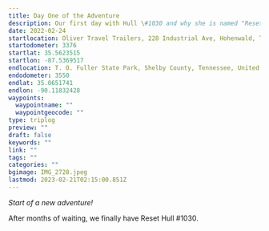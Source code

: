 ```yaml
---
title: Day One of the Adventure
description: Our first day with Hull \#1030 and why she is named "Reset"
date: 2022-02-24
startlocation: Oliver Travel Trailers, 228 Industrial Ave, Hohenwald, TN 38462
startodometer: 3376
startlat: 35.5623515
startlon: -87.5369517
endlocation: T. O. Fuller State Park, Shelby County, Tennessee, United States
endodometer: 3550
endlat: 35.0651741
endlon: -90.11832428
waypoints:
  waypointname: ""
  waypointgeocode: ""
type: triplog
preview: ""
draft: false
keywords: ""
link: ""
tags: ""
categories: ""
bgimage: IMG_2728.jpeg
lastmod: 2023-02-21T02:15:00.851Z
---
```

_Start of a new adventure!_

After months of waiting, we finally have Reset Hull #1030. 


